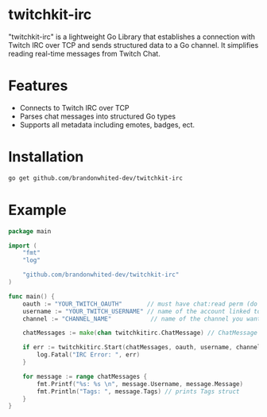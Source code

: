 # twitchkit-irc
"twitchkit-irc" is a lightweight Go Library that establishes a connection with Twitch IRC over TCP and sends structured data to a Go channel. It simplifies reading real-time messages from Twitch Chat.
# Features
- Connects to Twitch IRC over TCP
- Parses chat messages into structured Go types
- Supports all metadata including emotes, badges, ect.
# Installation 
```bash
go get github.com/brandonwhited-dev/twitchkit-irc
```
# Example
```Go
package main

import (
    "fmt"
    "log"

    "github.com/brandonwhited-dev/twitchkit-irc"
)

func main() {
    oauth := "YOUR_TWITCH_OAUTH"       // must have chat:read perm (do not include OAuth2:)
    username := "YOUR_TWITCH_USERNAME" // name of the account linked to your OAuth
    channel := "CHANNEL_NAME"           // name of the channel you want to read messages from

    chatMessages := make(chan twitchkitirc.ChatMessage) // ChatMessage channel

    if err := twitchkitirc.Start(chatMessages, oauth, username, channel); err != nil {
        log.Fatal("IRC Error: ", err)
    }

    for message := range chatMessages {
        fmt.Printf("%s: %s \n", message.Username, message.Message)
        fmt.Println("Tags: ", message.Tags) // prints Tags struct
    }
}
```
